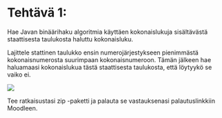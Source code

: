 # Tehtävä 1:
Hae Javan binäärihaku algoritmia käyttäen kokonaislukuja sisältävästä staattisesta taulukosta haluttu kokonaisluku. 

Lajittele stattinen taulukko ensin numerojärjestykseen pienimmästä kokonaisnumerosta suurimpaan kokonaisnumeroon. Tämän jälkeen hae haluamaasi kokonaislukua tästä staattisesta taulukosta, että löytyykö se vaiko ei.


![](./)


Tee ratkaisustasi zip -paketti ja palauta se vastauksenasi palautuslinkkiin Moodleen.